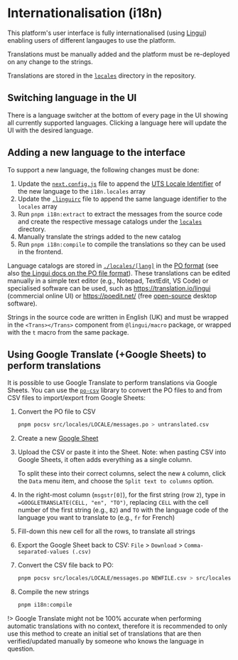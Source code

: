 # Internationalisation (i18n)

This platform's user interface is fully internationalised (using [Lingui](https://lingui.dev/)) enabling users of different langauges to use the platform.

Translations must be manually added and the platform must be re-deployed on any change to the strings.

Translations are stored in the [`locales`](https://github.com/shu8/cap-editor/tree/main/locales/) directory in the repository.

## Switching language in the UI

There is a language switcher at the bottom of every page in the UI showing all currently supported languages. Clicking a language here will update the UI with the desired language.

## Adding a new language to the interface

To support a new language, the following changes must be done:

1. Update the [`next.config.js`](https://github.com/shu8/cap-editor/tree/main/next.config.js) file to append the [UTS Locale Identifier](https://www.unicode.org/reports/tr35/tr35-59/tr35.html#Identifiers) of the new language to the `i18n.locales` array
2. Update the [`.linguirc`](https://github.com/shu8/cap-editor/tree/main/.linguirc) file to append the same language identifier to the `locales` array
3. Run `pnpm i18n:extract` to extract the messages from the source code and create the respective message catalogs under the [`locales`](https://github.com/shu8/cap-editor/tree/main/locales/) directory.
4. Manually translate the strings added to the new catalog
5. Run `pnpm i18n:compile` to compile the translations so they can be used in the frontend.

Language catalogs are stored in [`./locales/[lang]`](./locales/) in the [PO format](https://localizely.com/po-file/) (see also [the Lingui docs on the PO file format](https://lingui.dev/ref/catalog-formats#po-file-recommended)). These translations can be edited manually in a simple text editor (e.g., Notepad, TextEdit, VS Code) or specialised software can be used, such as https://translation.io/lingui (commercial online UI) or https://poedit.net/ (free [open-source](https://github.com/vslavik/poedit) desktop software).

Strings in the source code are written in English (UK) and must be wrapped in the `<Trans></Trans>` component from `@lingui/macro` package, or wrapped with the `t` macro from the same package.

## Using Google Translate (+Google Sheets) to perform translations

It is possible to use Google Translate to perform translations via Google Sheets. You can use the [`po-csv`](https://github.com/marek-saji/po-csv) library to convert the PO files to and from CSV files to import/export from Google Sheets:

1. Convert the PO file to CSV

   ```bash
   pnpm pocsv src/locales/LOCALE/messages.po > untranslated.csv
   ```

2. Create a new [Google Sheet](https://sheets.new)

3. Upload the CSV or paste it into the Sheet.
   Note: when pasting CSV into Google Sheets, it often adds everything as a single column.

   To split these into their correct columns, select the new `A` column, click the `Data` menu item, and choose the `Split text to columns` option.

4. In the right-most column (`msgstr[0]`), for the first string (row `2`), type in `=GOOGLETRANSLATE(CELL, "en", "TO")`, replacing `CELL` with the cell number of the first string (e.g., `B2`) and `TO` with the language code of the language you want to translate to (e.g., `fr` for French)

5. Fill-down this new cell for all the rows, to translate all strings

6. Export the Google Sheet back to CSV: `File` > `Download` > `Comma-separated-values (.csv)`

7. Convert the CSV file back to PO:

   ```bash
   pnpm pocsv src/locales/LOCALE/messages.po NEWFILE.csv > src/locales/LOCALE/messages.po
   ```

8. Compile the new strings
   ```bash
   pnpm i18n:compile
   ```

!> Google Translate might not be 100% accurate when performing automatic translations with no context, therefore it is recommended to only use this method to create an initial set of translations that are then verified/updated manually by someone who knows the language in question.
